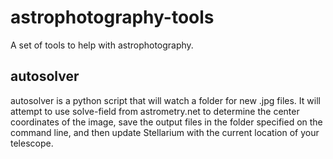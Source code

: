 # astrophotography-tools
A set of tools to help with astrophotography.

## autosolver

autosolver is a python script that will watch a folder for new .jpg files. It
will attempt to use solve-field from astrometry.net to determine the center
coordinates of the image, save the output files in the folder specified on the
command line, and then update Stellarium with the current location of your
telescope.
